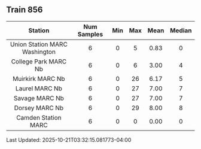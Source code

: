 ## Train 856

| Station | Num Samples | Min | Max | Mean | Median |
| :-----: | :---------: | :-: | :-: | :--: | :----: |
| Union Station MARC Washington | 6 | 0 | 5 | 0.83 | 0 |
| College Park MARC Nb | 6 | 0 | 6 | 3.00 | 4 |
| Muirkirk MARC Nb | 6 | 0 | 26 | 6.17 | 5 |
| Laurel MARC Nb | 6 | 0 | 27 | 7.00 | 7 |
| Savage MARC Nb | 6 | 0 | 27 | 7.00 | 7 |
| Dorsey MARC Nb | 6 | 0 | 29 | 8.00 | 8 |
| Camden Station MARC | 6 | 0 | 0 | 0.00 | 0 |


Last Updated: 2025-10-21T03:32:15.081773-04:00